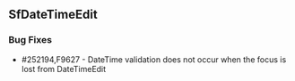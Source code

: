 ## SfDateTimeEdit

### Bug Fixes

* \#252194,F9627 - DateTime validation does not occur when the focus is lost from DateTimeEdit